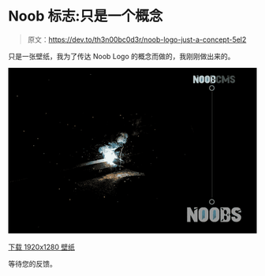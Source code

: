 # Noob 标志:只是一个概念

> 原文：<https://dev.to/th3n00bc0d3r/noob-logo-just-a-concept-5el2>

只是一张壁纸，我为了传达 Noob Logo 的概念而做的，我刚刚做出来的。

[![](img/c568928ddc3d2a67201d37b46ea35a8d.png)](https://res.cloudinary.com/practicaldev/image/fetch/s--HFKfeo_s--/c_limit%2Cf_auto%2Cfl_progressive%2Cq_auto%2Cw_880/https://i.ibb.co/vZDQF2V/noob-wallpaper-1920x1280.jpg)

[下载 1920x1280 壁纸](https://i.ibb.co/vZDQF2V/noob-wallpaper-1920x1280.jpg)

等待您的反馈。